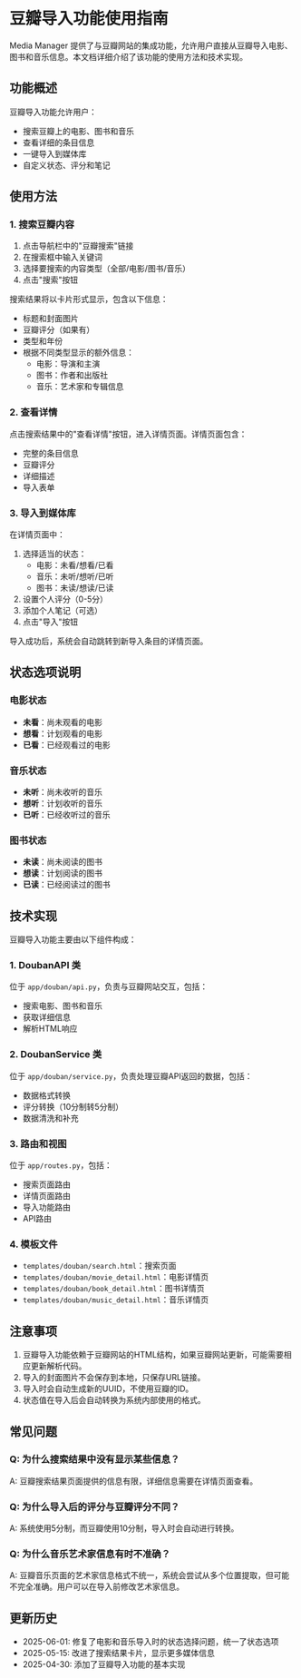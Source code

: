 # 豆瓣导入功能使用指南

Media Manager 提供了与豆瓣网站的集成功能，允许用户直接从豆瓣导入电影、图书和音乐信息。本文档详细介绍了该功能的使用方法和技术实现。

## 功能概述

豆瓣导入功能允许用户：
- 搜索豆瓣上的电影、图书和音乐
- 查看详细的条目信息
- 一键导入到媒体库
- 自定义状态、评分和笔记

## 使用方法

### 1. 搜索豆瓣内容

1. 点击导航栏中的"豆瓣搜索"链接
2. 在搜索框中输入关键词
3. 选择要搜索的内容类型（全部/电影/图书/音乐）
4. 点击"搜索"按钮

搜索结果将以卡片形式显示，包含以下信息：
- 标题和封面图片
- 豆瓣评分（如果有）
- 类型和年份
- 根据不同类型显示的额外信息：
  - 电影：导演和主演
  - 图书：作者和出版社
  - 音乐：艺术家和专辑信息

### 2. 查看详情

点击搜索结果中的"查看详情"按钮，进入详情页面。详情页面包含：
- 完整的条目信息
- 豆瓣评分
- 详细描述
- 导入表单

### 3. 导入到媒体库

在详情页面中：
1. 选择适当的状态：
   - 电影：未看/想看/已看
   - 音乐：未听/想听/已听
   - 图书：未读/想读/已读
2. 设置个人评分（0-5分）
3. 添加个人笔记（可选）
4. 点击"导入"按钮

导入成功后，系统会自动跳转到新导入条目的详情页面。

## 状态选项说明

### 电影状态
- **未看**：尚未观看的电影
- **想看**：计划观看的电影
- **已看**：已经观看过的电影

### 音乐状态
- **未听**：尚未收听的音乐
- **想听**：计划收听的音乐
- **已听**：已经收听过的音乐

### 图书状态
- **未读**：尚未阅读的图书
- **想读**：计划阅读的图书
- **已读**：已经阅读过的图书

## 技术实现

豆瓣导入功能主要由以下组件构成：

### 1. DoubanAPI 类
位于 `app/douban/api.py`，负责与豆瓣网站交互，包括：
- 搜索电影、图书和音乐
- 获取详细信息
- 解析HTML响应

### 2. DoubanService 类
位于 `app/douban/service.py`，负责处理豆瓣API返回的数据，包括：
- 数据格式转换
- 评分转换（10分制转5分制）
- 数据清洗和补充

### 3. 路由和视图
位于 `app/routes.py`，包括：
- 搜索页面路由
- 详情页面路由
- 导入功能路由
- API路由

### 4. 模板文件
- `templates/douban/search.html`：搜索页面
- `templates/douban/movie_detail.html`：电影详情页
- `templates/douban/book_detail.html`：图书详情页
- `templates/douban/music_detail.html`：音乐详情页

## 注意事项

1. 豆瓣导入功能依赖于豆瓣网站的HTML结构，如果豆瓣网站更新，可能需要相应更新解析代码。
2. 导入的封面图片不会保存到本地，只保存URL链接。
3. 导入时会自动生成新的UUID，不使用豆瓣的ID。
4. 状态值在导入后会自动转换为系统内部使用的格式。

## 常见问题

### Q: 为什么搜索结果中没有显示某些信息？
A: 豆瓣搜索结果页面提供的信息有限，详细信息需要在详情页面查看。

### Q: 为什么导入后的评分与豆瓣评分不同？
A: 系统使用5分制，而豆瓣使用10分制，导入时会自动进行转换。

### Q: 为什么音乐艺术家信息有时不准确？
A: 豆瓣音乐页面的艺术家信息格式不统一，系统会尝试从多个位置提取，但可能不完全准确。用户可以在导入前修改艺术家信息。

## 更新历史

- 2025-06-01: 修复了电影和音乐导入时的状态选择问题，统一了状态选项
- 2025-05-15: 改进了搜索结果卡片，显示更多媒体信息
- 2025-04-30: 添加了豆瓣导入功能的基本实现 